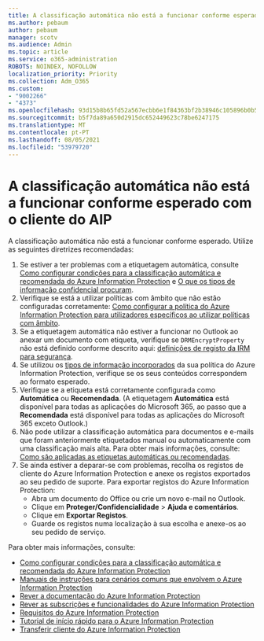 ```yaml
---
title: A classificação automática não está a funcionar conforme esperado com o cliente do AIP
ms.author: pebaum
author: pebaum
manager: scotv
ms.audience: Admin
ms.topic: article
ms.service: o365-administration
ROBOTS: NOINDEX, NOFOLLOW
localization_priority: Priority
ms.collection: Adm_O365
ms.custom:
- "9002266"
- "4373"
ms.openlocfilehash: 93d15b8b65fd52a567ecbb6e1f84363bf2b38946c105896b0b5ef41e49d16ea9
ms.sourcegitcommit: b5f7da89a650d2915dc652449623c78be6247175
ms.translationtype: MT
ms.contentlocale: pt-PT
ms.lasthandoff: 08/05/2021
ms.locfileid: "53979720"
---
```

# <a name="automatic-classification-not-behaving-as-expected-with-the-aip-client"></a>A classificação automática não está a funcionar conforme esperado com o cliente do AIP

A classificação automática não está a funcionar conforme esperado. Utilize as seguintes diretrizes recomendadas:

1. Se estiver a ter problemas com a etiquetagem automática, consulte [Como configurar condições para a classificação automática e recomendada do Azure Information Protection](https://docs.microsoft.com/azure/information-protection/configure-policy-classification) e [O que os tipos de informação confidencial procuram](https://docs.microsoft.com/microsoft-365/compliance/sensitive-information-type-entity-definitions).
2. Verifique se está a utilizar políticas com âmbito que não estão configuradas corretamente: [Como configurar a política do Azure Information Protection para utilizadores específicos ao utilizar políticas com âmbito](https://docs.microsoft.com/azure/information-protection/configure-policy-scope).
3. Se a etiquetagem automática não estiver a funcionar no Outlook ao anexar um documento com etiqueta, verifique se `DRMEncryptProperty` não está definido conforme descrito aqui: [definições de registo da IRM para segurança](https://docs.microsoft.com/deployoffice/security/protect-sensitive-messages-and-documents-by-using-irm-in-office#office-2016-irm-registry-key-options).
4. Se utilizou os [tipos de informação incorporados](https://support.office.com/article/What-the-sensitive-information-types-look-for-fd505979-76be-4d9f-b459-abef3fc9e86b) da sua política do Azure Information Protection, verifique se os seus conteúdos correspondem ao formato esperado.
5. Verifique se a etiqueta está corretamente configurada como **Automática** ou **Recomendada**. (A etiquetagem **Automática** está disponível para todas as aplicações do Microsoft 365, ao passo que a **Recomendada** está disponível para todas as aplicações do Microsoft 365 exceto Outlook.)
6. Não pode utilizar a classificação automática para documentos e e-mails que foram anteriormente etiquetados manual ou automaticamente com uma classificação mais alta.  Para obter mais informações, consulte: [Como são aplicadas as etiquetas automáticas ou recomendadas](https://docs.microsoft.com/azure/information-protection/configure-policy-classification#how-automatic-or-recommended-labels-are-applied).
7. Se ainda estiver a deparar-se com problemas, recolha os registos de cliente do Azure Information Protection e anexe os registos exportados ao seu pedido de suporte. Para exportar registos do Azure Information Protection:
    - Abra um documento do Office ou crie um novo e-mail no Outlook.
    - Clique em **Proteger/Confidencialidade** > **Ajuda e comentários**.
    - Clique em **Exportar Registos**.
    - Guarde os registos numa localização à sua escolha e anexe-os ao seu pedido de serviço.

Para obter mais informações, consulte:

- [Como configurar condições para a classificação automática e recomendada do Azure Information Protection](https://docs.microsoft.com/azure/information-protection/configure-policy-classification)
- [Manuais de instruções para cenários comuns que envolvem o Azure Information Protection](https://docs.microsoft.com/azure/information-protection/how-to-guides)
- [Rever a documentação do Azure Information Protection](https://docs.microsoft.com/azure/information-protection/what-is-information-protection)
- [Rever as subscrições e funcionalidades do Azure Information Protection](https://azure.microsoft.com/pricing/details/information-protection)
- [Requisitos do Azure Information Protection](https://docs.microsoft.com/azure/information-protection/get-started/requirements)
- [Tutorial de início rápido para o Azure Information Protection](https://docs.microsoft.com/azure/information-protection/get-started/infoprotect-quick-start-tutorial)
- [Transferir cliente do Azure Information Protection](https://www.microsoft.com/download/details.aspx?id=53018)
